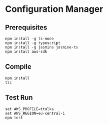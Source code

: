 # Configuration Manager

## Prerequisites
```
npm install -g ts-node
npm install -g typescript
npm install -g jasmine jasmine-ts
npm install aws-sdk
```

## Compile
```
npm install
tsc
```

## Test Run
```
set AWS_PROFILE=ttulka
set AWS_REGION=eu-central-1
npm test
```
